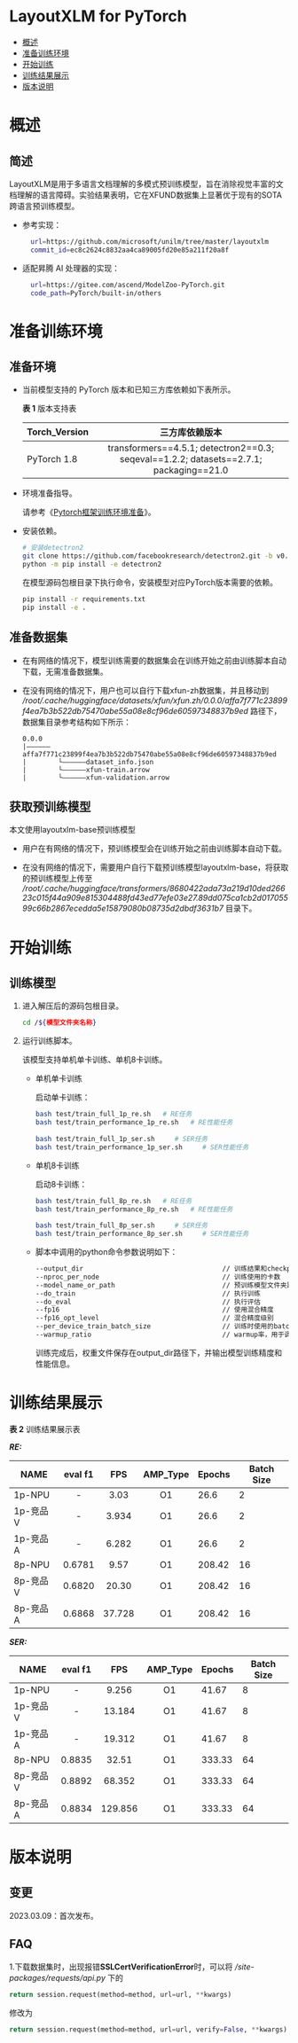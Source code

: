 # LayoutXLM for PyTorch

-   [概述](#1)
-   [准备训练环境](#2)
-   [开始训练](#3)
-   [训练结果展示](#4)
-   [版本说明](#5)

# 概述

## 简述

LayoutXLM是用于多语言文档理解的多模式预训练模型，旨在消除视觉丰富的文档理解的语言障碍。实验结果表明，它在XFUND数据集上显著优于现有的SOTA跨语言预训练模型。

- 参考实现：
  
  ```bash
    url=https://github.com/microsoft/unilm/tree/master/layoutxlm
    commit_id=ec8c2624c8832aa4ca89005fd20e85a211f20a8f
  ```

- 适配昇腾 AI 处理器的实现：

  ```bash
    url=https://gitee.com/ascend/ModelZoo-PyTorch.git
    code_path=PyTorch/built-in/others
  ```

# 准备训练环境

## 准备环境

- 当前模型支持的 PyTorch 版本和已知三方库依赖如下表所示。

  ****表 1**** 版本支持表

  | Torch_Version     | 三方库依赖版本 
  | --------          |:---------:
  | PyTorch 1.8       | transformers==4.5.1; detectron2==0.3; seqeval==1.2.2; datasets==2.7.1; packaging==21.0

- 环境准备指导。

  请参考《[Pytorch框架训练环境准备](https://www.hiascend.com/document/detail/zh/ModelZoo/pytorchframework/ptes)》。

- 安装依赖。


  ```bash
  # 安装detectron2
  git clone https://github.com/facebookresearch/detectron2.git -b v0.3
  python -m pip install -e detectron2
  ```

  在模型源码包根目录下执行命令，安装模型对应PyTorch版本需要的依赖。

  ```bash
  pip install -r requirements.txt
  pip install -e .
  ```
  
## 准备数据集
- 在有网络的情况下，模型训练需要的数据集会在训练开始之前由训练脚本自动下载，无需准备数据集。

- 在没有网络的情况下，用户也可以自行下载xfun-zh数据集，并且移动到 */root/.cache/huggingface/datasets/xfun/xfun.zh/0.0.0/affa7f771c23899f4ea7b3b522db75470abe55a08e8cf96de60597348837b9ed* 路径下，数据集目录参考结构如下所示：

   ```
   0.0.0
   |——————affa7f771c23899f4ea7b3b522db75470abe55a08e8cf96de60597348837b9ed
   |        └——————dataset_info.json
   |        └——————xfun-train.arrow
   |        └——————xfun-validation.arrow   
   ```
## 获取预训练模型
本文使用layoutxlm-base预训练模型

- 用户在有网络的情况下，预训练模型会在训练开始之前由训练脚本自动下载。

- 在没有网络的情况下，需要用户自行下载预训练模型layoutxlm-base，将获取的预训练模型上传至 */root/.cache/huggingface/transformers/8680422ada73a219d10ded26623c015f44a909e815304488fd43ed77efe03e27.89dd075ca1cb2d01705599c66b2867ecedda5e15879080b08735d2dbdf3631b7* 目录下。


# 开始训练

## 训练模型

1. 进入解压后的源码包根目录。

   ```bash
   cd /${模型文件夹名称} 
   ```

2. 运行训练脚本。

   该模型支持单机单卡训练、单机8卡训练。

   + 单机单卡训练

     启动单卡训练：

     ```bash
     bash test/train_full_1p_re.sh   # RE任务
     bash test/train_performance_1p_re.sh   # RE性能任务
       
     bash test/train_full_1p_ser.sh     # SER任务 
     bash test/train_performance_1p_ser.sh     # SER性能任务 
     ```
   
   + 单机8卡训练
   
     启动8卡训练：
   
     ```bash
     bash test/train_full_8p_re.sh   # RE任务
     bash test/train_performance_8p_re.sh   # RE性能任务
       
     bash test/train_full_8p_ser.sh     # SER任务      
     bash test/train_performance_8p_ser.sh     # SER性能任务      
     ```
     
     
   + 脚本中调用的python命令参数说明如下：
     
      ```bash
      --output_dir                                   // 训练结果和checkpoint保存路径
      --nproc_per_node                               // 训练使用的卡数
      --model_name_or_path                           // 预训练模型文件夹路径
      --do_train                                     // 执行训练
      --do_eval                                      // 执行评估
      --fp16                                         // 使用混合精度
      --fp16_opt_level                               // 混合精度级别
      --per_device_train_batch_size                  // 训练时使用的batch_size
      --warmup_ratio                                 // warmup率，用于调整学习率
     ```
     
     训练完成后，权重文件保存在output_dir路径下，并输出模型训练精度和性能信息。
     
     

# 训练结果展示

**表 2**  训练结果展示表

***RE:***

| NAME     | eval f1 |   FPS    | AMP_Type | Epochs | Batch Size |
| -------- |:---------:|:--------:| :------: | ------ | ---------- |
| 1p-NPU   |    -     |  3.03  |    O1    | 26.6      | 2         |
| 1p-竞品V |    -     |  3.934 |    O1    | 26.6      | 2         |
| 1p-竞品A |    -     |  6.282 |    O1    | 26.6      | 2         |
| 8p-NPU   |  0.6781   | 9.57 |    O1    | 208.42      | 16         |
| 8p-竞品V |  0.6820   | 20.30  |    O1    | 208.42      | 16         |
| 8p-竞品A |  0.6868   | 37.728  |    O1    | 208.42      | 16         |


***SER:***

| NAME     | eval f1 |   FPS    | AMP_Type | Epochs | Batch Size |
| -------- |:---------:|:--------:| :------: | ------ | ---------- |
| 1p-NPU   |    -     |  9.256  |    O1    | 41.67      | 8         | 
| 1p-竞品V |    -    | 13.184  |    O1    | 41.67      | 8         | 
| 1p-竞品A |    -    | 19.312  |    O1    | 41.67      | 8         | 
| 8p-NPU   |  0.8835   | 32.51 |    O1    | 333.33      | 64         |
| 8p-竞品V |  0.8892   | 68.352  |    O1    | 333.33      | 64         |
| 8p-竞品A |  0.8834   | 129.856  |    O1    | 333.33      | 64         |


# 版本说明

## 变更

2023.03.09：首次发布。
## FAQ
1.下载数据集时，出现报错**SSLCertVerificationError**时，可以将 _/site-packages/requests/api.py_ 下的 
```python 
return session.request(method=method, url=url, **kwargs)  
```
修改为
```python 
return session.request(method=method, url=url, verify=False, **kwargs)
```
